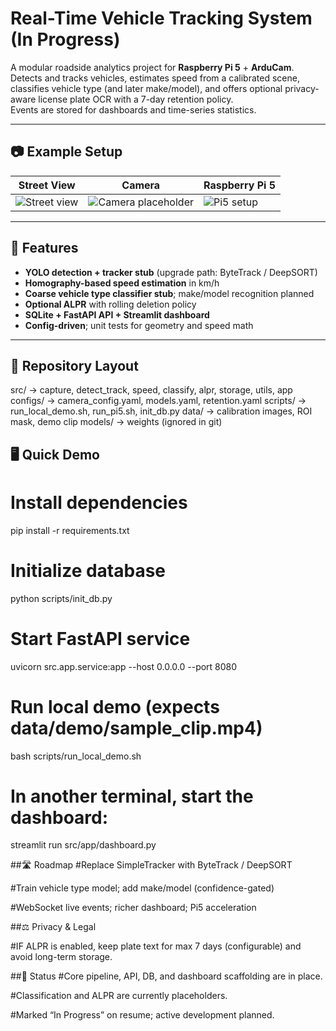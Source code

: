 # Real-Time Vehicle Tracking System (In Progress)

A modular roadside analytics project for **Raspberry Pi 5** + **ArduCam**.  
Detects and tracks vehicles, estimates speed from a calibrated scene, classifies vehicle type (and later make/model), and offers optional privacy-aware license plate OCR with a 7-day retention policy.  
Events are stored for dashboards and time-series statistics.

---

## 📷 Example Setup

| Street View | Camera | Raspberry Pi 5 |
|-------------|--------|----------------|
| ![Street view](https://github.com/user-attachments/assets/ff37e52f-da89-478d-9bde-f90f9941ab87) | ![Camera placeholder](https://github.com/user-attachments/assets/6d08bdfe-5148-44cd-b52b-36ef425a8678) | ![Pi5 setup](https://github.com/user-attachments/assets/8e94b32e-5664-4937-a104-27733ba844d5) |

---

## 🚀 Features

- **YOLO detection + tracker stub** (upgrade path: ByteTrack / DeepSORT)
- **Homography-based speed estimation** in km/h
- **Coarse vehicle type classifier stub**; make/model recognition planned
- **Optional ALPR** with rolling deletion policy
- **SQLite + FastAPI API + Streamlit dashboard**
- **Config-driven**; unit tests for geometry and speed math

---

## 📂 Repository Layout
src/        → capture, detect_track, speed, classify, alpr, storage, utils, app
configs/    → camera_config.yaml, models.yaml, retention.yaml
scripts/    → run_local_demo.sh, run_pi5.sh, init_db.py
data/       → calibration images, ROI mask, demo clip
models/     → weights (ignored in git)


## 🖥️ Quick Demo
# Install dependencies
pip install -r requirements.txt

# Initialize database
python scripts/init_db.py

# Start FastAPI service
uvicorn src.app.service:app --host 0.0.0.0 --port 8080

# Run local demo (expects data/demo/sample_clip.mp4)
bash scripts/run_local_demo.sh

# In another terminal, start the dashboard:
streamlit run src/app/dashboard.py

##🛣️ Roadmap
#Replace SimpleTracker with ByteTrack / DeepSORT

#Train vehicle type model; add make/model (confidence-gated)

#WebSocket live events; richer dashboard; Pi5 acceleration

##⚖️ Privacy & Legal

#IF ALPR is enabled, keep plate text for max 7 days (configurable) and avoid long-term storage.

##📌 Status
#Core pipeline, API, DB, and dashboard scaffolding are in place.

#Classification and ALPR are currently placeholders.

#Marked “In Progress” on resume; active development planned.


